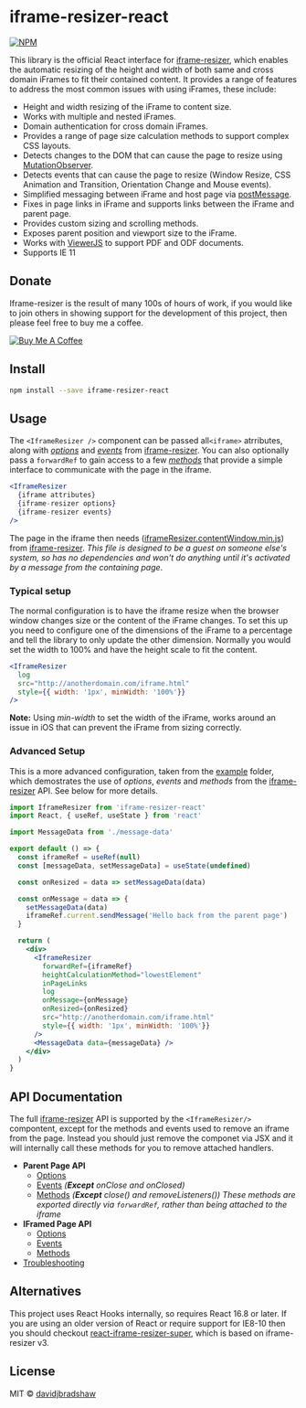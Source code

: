 # iframe-resizer-react

[![NPM](https://img.shields.io/npm/v/iframe-resizer-react.svg)](https://www.npmjs.com/package/iframe-resizer-react)

This library is the official React interface for [iframe-resizer](https://github.com/davidjbradshaw/iframe-resizer), which enables the automatic resizing of the height and width of both same and cross domain iFrames to fit their contained content. It provides a range of features to address the most common issues with using iFrames, these include:

- Height and width resizing of the iFrame to content size.
- Works with multiple and nested iFrames.
- Domain authentication for cross domain iFrames.
- Provides a range of page size calculation methods to support complex CSS layouts.
- Detects changes to the DOM that can cause the page to resize using [MutationObserver](https://developer.mozilla.org/en/docs/Web/API/MutationObserver).
- Detects events that can cause the page to resize (Window Resize, CSS Animation and Transition, Orientation Change and Mouse events).
- Simplified messaging between iFrame and host page via [postMessage](https://developer.mozilla.org/en-US/docs/Web/API/window.postMessage).
- Fixes in page links in iFrame and supports links between the iFrame and parent page.
- Provides custom sizing and scrolling methods.
- Exposes parent position and viewport size to the iFrame.
- Works with [ViewerJS](http://viewerjs.org/) to support PDF and ODF documents.
- Supports IE 11

## Donate

Iframe-resizer is the result of many 100s of hours of work, if you would like to join others in showing support for the development of this project, then please feel free to buy me a coffee.

<a href="https://www.buymeacoffee.com/davidjbradshaw " target="_blank"><img src="https://www.buymeacoffee.com/assets/img/custom_images/yellow_img.png" alt="Buy Me A Coffee" style="height: auto !important;width: auto !important;" ></a>

## Install

```bash
npm install --save iframe-resizer-react
```

## Usage

The `<IframeResizer />` component can be passed all`<iframe>` atrributes, along with _[options](https://github.com/davidjbradshaw/iframe-resizer/blob/master/docs/parent_page/options.md)_ and _[events](https://github.com/davidjbradshaw/iframe-resizer/blob/master/docs/parent_page/events.md)_ from [iframe-resizer](https://github.com/davidjbradshaw/iframe-resizer). You can also optionally pass a `forwardRef` to gain access to a few _[methods](https://github.com/davidjbradshaw/iframe-resizer/blob/master/docs/parent_page/methods.md)_ that provide a simple interface to communicate with the page in the iframe.

```jsx
<IframeResizer
  {iframe attributes}
  {iframe-resizer options}
  {iframe-resizer events}
/>
```

The page in the iframe then needs ([iframeResizer.contentWindow.min.js](https://raw.github.com/davidjbradshaw/iframe-resizer/master/js/iframeResizer.contentWindow.min.js)) from [iframe-resizer](https://github.com/davidjbradshaw/iframe-resizer). _This file is designed to be a guest on someone else's system, so has no dependencies and won't do anything until it's activated by a message from the containing page_.

### Typical setup

The normal configuration is to have the iframe resize when the browser window changes size or the content of the iFrame changes. To set this up you need to configure one of the dimensions of the iFrame to a percentage and tell the library to only update the other dimension. Normally you would set the width to 100% and have the height scale to fit the content.

```jsx
<IframeResizer
  log
  src="http://anotherdomain.com/iframe.html"
  style={{ width: '1px', minWidth: '100%'}}
/>
```

**Note:** Using _min-width_ to set the width of the iFrame, works around an issue in iOS that can prevent the iFrame from sizing correctly.

### Advanced Setup

This is a more advanced configuration, taken from the [example](https://github.com/davidjbradshaw/iframe-resizer-react/tree/master/example) folder, which demostrates the use of _options_, _events_ and _methods_ from the [iframe-resizer](https://github.com/davidjbradshaw/iframe-resizer) API. See below for more details.

```jsx
import IframeResizer from 'iframe-resizer-react'
import React, { useRef, useState } from 'react'

import MessageData from './message-data'

export default () => {
  const iframeRef = useRef(null)
  const [messageData, setMessageData] = useState(undefined)

  const onResized = data => setMessageData(data)

  const onMessage = data => {
    setMessageData(data)
    iframeRef.current.sendMessage('Hello back from the parent page')
  }

  return (
    <div>
      <IframeResizer
        forwardRef={iframeRef}
        heightCalculationMethod="lowestElement"
        inPageLinks
        log
        onMessage={onMessage}
        onResized={onResized}
        src="http://anotherdomain.com/iframe.html"
        style={{ width: '1px', minWidth: '100%'}}
      />
      <MessageData data={messageData} />
    </div>
  )
}
```

## API Documentation

The full [iframe-resizer](https://github.com/davidjbradshaw/iframe-resizer) API is supported by the `<IframeResizer/>` compontent, except for the methods and events used to remove an iframe from the page. Instead you should just remove the componet via JSX and it will internally call these methods for you to remove attached handlers.

- **Parent Page API**
  - [Options](https://github.com/davidjbradshaw/iframe-resizer/blob/master/docs/parent_page/options.md)
  - [Events](https://github.com/davidjbradshaw/iframe-resizer/blob/master/docs/parent_page/events.md) _(**Except** onClose and onClosed)_
  - [Methods](https://github.com/davidjbradshaw/iframe-resizer/blob/master/docs/parent_page/methods.md) _(**Except** close() and removeListeners())_
  _These methods are exported directly via `forwardRef`, rather than being attached to the iframe_
- **IFramed Page API**
  - [Options](https://github.com/davidjbradshaw/iframe-resizer/blob/master/docs/iframed_page/options.md)
  - [Events](https://github.com/davidjbradshaw/iframe-resizer/blob/master/docs/iframed_page/events.md)
  - [Methods](https://github.com/davidjbradshaw/iframe-resizer/blob/master/docs/iframed_page/methods.md)
- [Troubleshooting](https://github.com/davidjbradshaw/iframe-resizer/blob/master/docs/troubleshooting.md)

## Alternatives

This project uses React Hooks internally, so requires React 16.8 or later. If you are using an older version of React or require support for IE8-10 then you should checkout [react-iframe-resizer-super](https://github.com/zeroasterisk/react-iframe-resizer-super#readme), which is based on iframe-resizer v3.

## License

MIT © [davidjbradshaw](https://github.com/davidjbradshaw)
